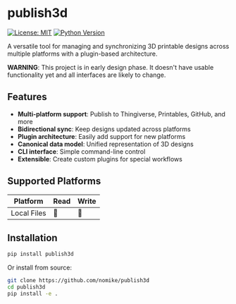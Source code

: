 # publish3d

[![License: MIT](https://img.shields.io/badge/License-MIT-yellow.svg)](https://opensource.org/licenses/MIT)
[![Python Version](https://img.shields.io/badge/python-3.11+-blue.svg)](https://www.python.org/downloads/)

A versatile tool for managing and synchronizing 3D printable designs across multiple platforms with a plugin-based architecture.

**WARNING**: This project is in early design phase. It doesn't have usable functionality yet and all interfaces are likely to change.

## Features

- **Multi-platform support**: Publish to Thingiverse, Printables, GitHub, and more
- **Bidirectional sync**: Keep designs updated across platforms
- **Plugin architecture**: Easily add support for new platforms
- **Canonical data model**: Unified representation of 3D designs
- **CLI interface**: Simple command-line control
- **Extensible**: Create custom plugins for special workflows

## Supported Platforms

| Platform       | Read | Write |
|----------------|------|-------|
| Local Files    | 🚧   | 🚧    |

## Installation

```bash
pip install publish3d
```

Or install from source:

```bash
git clone https://github.com/nomike/publish3d
cd publish3d
pip install -e .
```
